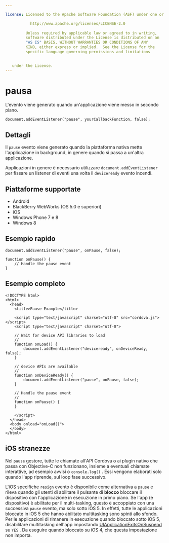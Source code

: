 ```yaml
---

license: Licensed to the Apache Software Foundation (ASF) under one or more contributor license agreements. See the NOTICE file distributed with this work for additional information regarding copyright ownership. The ASF licenses this file to you under the Apache License, Version 2.0 (the "License"); you may not use this file except in compliance with the License. You may obtain a copy of the License at

           http://www.apache.org/licenses/LICENSE-2.0
    
         Unless required by applicable law or agreed to in writing,
         software distributed under the License is distributed on an
         "AS IS" BASIS, WITHOUT WARRANTIES OR CONDITIONS OF ANY
         KIND, either express or implied.  See the License for the
         specific language governing permissions and limitations
    

   under the License.
---
```


# pausa

L'evento viene generato quando un'applicazione viene messo in secondo piano.

    document.addEventListener("pause", yourCallbackFunction, false);
    

## Dettagli

Il `pause` evento viene generato quando la piattaforma nativa mette l'applicazione in background, in genere quando si passa a un'altra applicazione.

Applicazioni in genere è necessario utilizzare `document.addEventListener` per fissare un listener di eventi una volta il `deviceready` evento incendi.

## Piattaforme supportate

*   Android
*   BlackBerry WebWorks (OS 5.0 e superiori)
*   iOS
*   Windows Phone 7 e 8
*   Windows 8

## Esempio rapido

    document.addEventListener("pause", onPause, false);
    
    function onPause() {
        // Handle the pause event
    }
    

## Esempio completo

    <!DOCTYPE html>
    <html>
      <head>
        <title>Pause Example</title>
    
        <script type="text/javascript" charset="utf-8" src="cordova.js"></script>
        <script type="text/javascript" charset="utf-8">
    
        // Wait for device API libraries to load
        //
        function onLoad() {
            document.addEventListener("deviceready", onDeviceReady, false);
        }
    
        // device APIs are available
        //
        function onDeviceReady() {
            document.addEventListener("pause", onPause, false);
        }
    
        // Handle the pause event
        //
        function onPause() {
        }
    
        </script>
      </head>
      <body onload="onLoad()">
      </body>
    </html>
    

## iOS stranezze

Nel `pause` gestore, tutte le chiamate all'API Cordova o ai plugin nativo che passa con Objective-C non funzionano, insieme a eventuali chiamate interattive, ad esempio avvisi o `console.log()` . Essi vengono elaborati solo quando l'app riprende, sul loop fase successivo.

L'iOS specifiche `resign` evento è disponibile come alternativa a `pause` e rileva quando gli utenti di abilitare il pulsante di **blocco** bloccare il dispositivo con l'applicazione in esecuzione in primo piano. Se l'app (e dispositivo) è abilitate per il multi-tasking, questo è accoppiato con una successiva `pause` evento, ma solo sotto iOS 5. In effetti, tutte le applicazioni bloccate in iOS 5 che hanno abilitato multitasking sono spinti allo sfondo. Per le applicazioni di rimanere in esecuzione quando bloccato sotto iOS 5, disabilitare multitasking dell'app impostando [UIApplicationExitsOnSuspend][1] su `YES` . Da eseguire quando bloccato su iOS 4, che questa impostazione non importa.

 [1]: http://developer.apple.com/library/ios/#documentation/general/Reference/InfoPlistKeyReference/Articles/iPhoneOSKeys.html